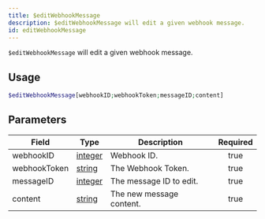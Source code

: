 ```yaml
---
title: $editWebhookMessage
description: $editWebhookMessage will edit a given webhook message.
id: editWebhookMessage
---
```


`$editWebhookMessage` will edit a given webhook message.

## Usage

```php
$editWebhookMessage[webhookID;webhookToken;messageID;content]
```

## Parameters

| Field        | Type                                                                                                | Description              | Required |
| ------------ | --------------------------------------------------------------------------------------------------- | ------------------------ | :------: |
| webhookID    | [integer](https://developer.mozilla.org/en-US/docs/Web/JavaScript/Reference/Global_Objects/Integer) | Webhook ID.              |   true   |
| webhookToken | [string](https://developer.mozilla.org/en-US/docs/Web/JavaScript/Reference/Global_Objects/String)   | The Webhook Token.       |   true   |
| messageID    | [integer](https://developer.mozilla.org/en-US/docs/Web/JavaScript/Reference/Global_Objects/Integer) | The message ID to edit.  |   true   |
| content      | [string](https://developer.mozilla.org/en-US/docs/Web/JavaScript/Reference/Global_Objects/String)   | The new message content. |   true   |
